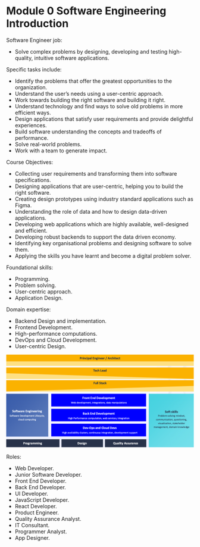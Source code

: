 # Module 0 Software Engineering Introduction

Software Engineer job:

- Solve complex problems by designing, developing and testing high-quality, intuitive software
applications.

Specific tasks include:

- Identify the problems that offer the greatest opportunities to the organization.
- Understand the user’s needs using a user-centric approach.
- Work towards building the right software and building it right.
- Understand technology and find ways to solve old problems in more efficient ways.
- Design applications that satisfy user requirements and provide delightful experiences.
- Build software understanding the concepts and tradeoffs of performance.
- Solve real-world problems.
- Work with a team to generate impact.

Course Objectives:

- Collecting user requirements and transforming them into software specifications.
- Designing applications that are user-centric, helping you to build the right software.
- Creating design prototypes using industry standard applications such as Figma.
- Understanding the role of data and how to design data-driven applications.
- Developing web applications which are highly available, well-designed and efficient.
- Developing robust backends to support the data driven economy.
- Identifying key organisational problems and designing software to solve them.
- Applying the skills you have learnt and become a digital problem solver.

Foundational skills:

- Programming.
- Problem solving.
- User-centric approach.
- Application Design.

Domain expertise:

- Backend Design and implementation.
- Frontend Development.
- High-performance computations.
- DevOps and Cloud Development.
- User-centric Design.

<img src="Module0-SoftwareEngineering/Extras/skills.png" style="max-width: 100%; height: auto;" />

Roles:

- Web Developer.
- Junior Software Developer.
- Front End Developer.
- Back End Developer.
- UI Developer.
- JavaScript Developer.
- React Developer.
- Product Engineer.
- Quality Assurance Analyst.
- IT Consultant.
- Programmer Analyst.
- App Designer.
